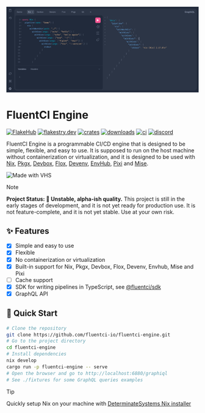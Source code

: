 
![Cover](./.github/assets/api.png)

# FluentCI Engine

[![FlakeHub](https://img.shields.io/endpoint?url=https://flakehub.com/f/fluentci-io/fluentci-engine/badge)](https://flakehub.com/flake/fluentci-io/fluentci-engine)
[![flakestry.dev](https://flakestry.dev/api/badge/flake/github/fluentci-io/fluentci-engine)](https://flakestry.dev/flake/github/fluentci-io/fluentci-engine)
[![crates](https://img.shields.io/crates/v/fluentci-engine.svg)](https://crates.io/crates/fluentci-engine)
[![downloads](https://img.shields.io/crates/dr/fluentci-engine)](https://crates.io/crates/fluentci-engine)
[![ci](https://github.com/fluentci-io/fluentci-engine/actions/workflows/ci.yml/badge.svg)](https://github.com/fluentci-io/fluentci-engine/actions/workflows/ci.yml)
[![discord](https://img.shields.io/discord/1132020671262773358?label=discord&logo=discord&color=5865F2)](https://discord.gg/V4U6dPskKc)

FluentCI Engine is a programmable CI/CD engine that is designed to be simple, flexible, and easy to use. It is supposed to run on the host machine without containerization or virtualization, and it is designed to be used with [Nix](https://nixos.org), [Pkgx](https://pkgx.sh), [Devbox](https://www.jetpack.io/devbox/), [Flox](https://flox.dev), [Devenv](https://devenv.sh), [EnvHub](https://github.com/tsirysndr/envhub), [Pixi](https://pixi.sh/) and [Mise](https://mise.jdx.dev/).

![Made with VHS](https://vhs.charm.sh/vhs-o1fkvlKvsyAPUbKUXTyyS.gif)

> [!NOTE]
> **Project Status: 🐲 Unstable, alpha-ish quality.**
> This project is still in the early stages of development, 
> and it is not yet ready for production use. 
> It is not feature-complete, and it is not yet stable. Use at your own risk.

## ✨ Features

- [x] Simple and easy to use
- [x] Flexible
- [x] No containerization or virtualization
- [x] Built-in support for Nix, Pkgx, Devbox, Flox, Devenv, Envhub, Mise and Pixi
- [ ] Cache support
- [x] SDK for writing pipelines in TypeScript, see [@fluentci/sdk](./sdk/typescript)
- [x] GraphQL API

## 🚀 Quick Start

```bash
# Clone the repository
git clone https://github.com/fluentci-io/fluentci-engine.git
# Go to the project directory
cd fluentci-engine
# Install dependencies
nix develop
cargo run -p fluentci-engine -- serve
# Open the browser and go to http://localhost:6880/graphiql
# See ./fixtures for some GraphQL queries examples
```

> [!TIP]
> Quickly setup Nix on your machine with [DeterminateSystems Nix installer](https://github.com/DeterminateSystems/nix-installer)